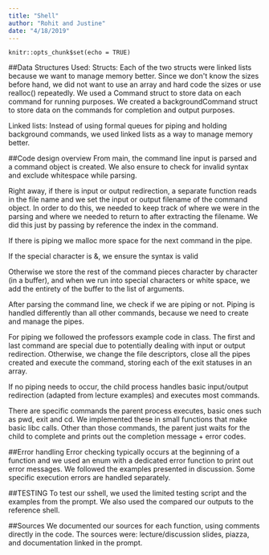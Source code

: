 ```yaml
---
title: "Shell"
author: "Rohit and Justine"
date: "4/18/2019"
---
```


```{r setup, include=FALSE}
knitr::opts_chunk$set(echo = TRUE)
```

##Data Structures Used:
Structs:
	Each of the two structs were linked lists because we want to
	manage memory better.
	Since we don't know the sizes before hand, we did not want to use an
	array and hard code the sizes or use realloc() repeatedly.
	We used a Command struct to store data on each command for running purposes.
	We created a backgroundCommand struct to store data on the commands for
	completion and output purposes.

Linked lists:
	Instead of using formal queues for piping and holding background commands,
	we used linked lists as a way to manage memory better.

##Code design overview
From main, the command line input is parsed and a command object is created.
We also ensure to check for invalid syntax and exclude whitespace while parsing.

Right away, if there is input or output redirection, a separate function reads
in the file name and we set the input or output filename of the command object.
In order to do this, we needed to keep track of where we were in the parsing
and where we needed to return to after extracting the filename. We did this
just by passing by reference the index in the command.

If there is piping we malloc more space for the next command in the pipe.

If the special character is &, we ensure the syntax is valid

Otherwise we store the rest of the command pieces character by character
(in a buffer), and when we run into special characters or white space,
we add the entirety of the buffer to the list of arguments.

After parsing the command line, we check if we are piping or not.
Piping is handled differently than all other commands, because we need to
create and manage the pipes.

For piping we followed the professors example code in class. The first and last
command are special due to potentially dealing with input or output redirection.
Otherwise, we change the file descriptors, close all the pipes created and
execute the command, storing each of the exit statuses in an array.

If no piping needs to occur, the child process handles basic input/output
redirection (adapted from lecture examples) and executes most commands.

There are specific commands the parent process executes, basic ones such as pwd,
exit and cd. We implemented these in small functions that make basic libc calls.
Other than those commands, the parent just waits for the child to complete and
prints out the completion message + error codes.

##Error handling
Error checking typically occurs at the beginning of a function and we used an
enum with a dedicated error function to print out error messages. We followed
the examples presented in discussion. Some specific execution errors are
handled separately.


##TESTING
To test our sshell, we used the limited testing script and the examples from the 
prompt. We also used the compared our outputs to the reference shell.

##Sources
We documented our sources for each function, using comments directly in the 
code. 
The sources were: lecture/discussion slides, piazza, and documentation linked in
the prompt. 